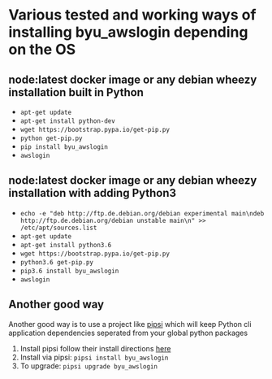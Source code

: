 # Various tested and working ways of installing byu_awslogin depending on the OS

## node:latest docker image or any debian wheezy installation built in Python
* `apt-get update`
* `apt-get install python-dev`
* `wget https://bootstrap.pypa.io/get-pip.py`
* `python get-pip.py`
* `pip install byu_awslogin`
* `awslogin`

## node:latest docker image or any debian wheezy installation with adding Python3
* `echo -e "deb http://ftp.de.debian.org/debian experimental main\ndeb http://ftp.de.debian.org/debian unstable main\n" >> /etc/apt/sources.list`
* `apt-get update`
* `apt-get install python3.6`
* `wget https://bootstrap.pypa.io/get-pip.py`
* `python3.6 get-pip.py`
* `pip3.6 install byu_awslogin`
* `awslogin`


## Another good way
Another good way is to use a project like [pipsi](https://github.com/mitsuhiko/pipsi) which will keep Python cli application dependencies seperated from your global python packages

1. Install pipsi follow their install directions [here](https://github.com/mitsuhiko/pipsi)
2. Install via pipsi: `pipsi install byu_awslogin`
3. To upgrade: `pipsi upgrade byu_awslogin`
